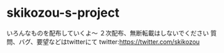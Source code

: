 # skikozou-s-project
いろんなものを配布していくよ～
２次配布、無断転載はしないでください
質問、バグ、要望などはtwitterにて
twitter:https://twitter.com/skikozou

